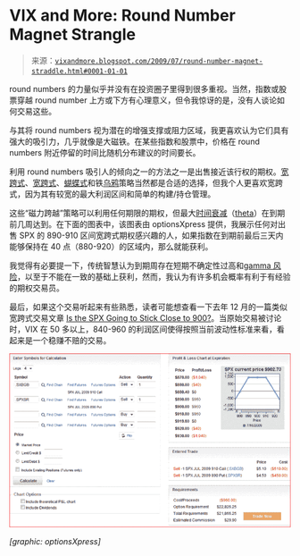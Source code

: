 <!--yml

分类：未分类

date: 2024-05-18 17:38:37

-->

# VIX and More: Round Number Magnet Strangle

> 来源：[`vixandmore.blogspot.com/2009/07/round-number-magnet-straddle.html#0001-01-01`](http://vixandmore.blogspot.com/2009/07/round-number-magnet-straddle.html#0001-01-01)

round numbers 的力量似乎并没有在投资圈子里得到很多重视。当然，指数或股票穿越 round number 上方或下方有心理意义，但令我惊讶的是，没有人谈论如何交易这些。

与其将 round numbers 视为潜在的增强支撑或阻力区域，我更喜欢认为它们具有强大的吸引力，几乎就像是大磁铁。在某些指数和股票中，价格在 round numbers 附近停留的时间比随机分布建议的时间要长。

利用 round numbers 吸引人的倾向之一的方法之一是出售接近该行权的期权。[宽跨式](http://vixandmore.blogspot.com/search/label/straddle)、[宽跨式](http://vixandmore.blogspot.com/search/label/strangle)、[蝴蝶式](http://vixandmore.blogspot.com/search/label/butterfly)和铁[乌鸦](http://vixandmore.blogspot.com/search/label/condor)策略当然都是合适的选择，但我个人更喜欢宽跨式，因为其有较宽的最大利润区间和简单的构建/持仓管理。

这些“磁力跨越”策略可以利用任何期限的期权，但最大[时间衰减](http://vixandmore.blogspot.com/search/label/time%20decay)（[theta](http://vixandmore.blogspot.com/search/label/theta)）在到期前几周达到。在下面的图表中，该图表由 optionsXpress 提供，我展示任何对出售 SPX 的 890-910 区间宽跨式期权感兴趣的人，如果指数在到期前最后三天内能够保持在 40 点（880-920）的区域内，那么就能获利。

我觉得有必要提一下，传统智慧认为到期周存在短期不确定性过高和[gamma 风险](http://www.investopedia.com/university/option-greeks/greeks5.asp)，以至于不能在一致的基础上获利，然而，我认为有许多机会概率有利于有经验的期权交易员。

最后，如果这个交易听起来有些熟悉，读者可能想查看一下去年 12 月的一篇类似宽跨式交易文章 [Is the SPX Going to Stick Close to 900?](http://vixandmore.blogspot.com/2008/12/is-spx-going-to-stick-close-to-900.html)。当原始交易被讨论时，VIX 在 50 多以上，840-960 的利润区间使得按照当前波动性标准来看，看起来是一个稳赚不赔的交易。

![](img/52af8b1965fc49fad76d23823190e6bc.png)

*[graphic: optionsXpress]*
